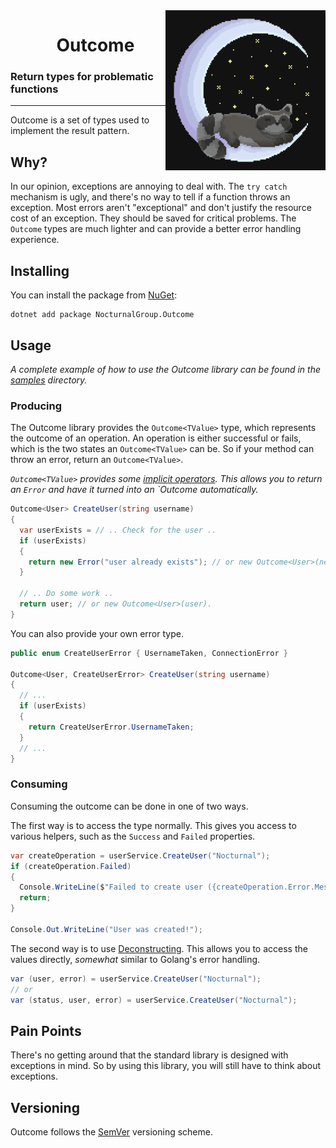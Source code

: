 <img align="right" width="256" height="256" src="Assets/Logo.png">

<div id="user-content-toc">
  <ul align="center" style="list-style: none;">
    <summary>
      <h1>Outcome</h1>
    </summary>
  </ul>
</div>

### Return types for problematic functions

---

Outcome is a set of types used to implement the result pattern.

## Why?

In our opinion, exceptions are annoying to deal with.
The `try catch` mechanism is ugly, and there's no way to tell if a function throws an exception.
Most errors aren't "exceptional" and don't justify the resource cost of an exception.
They should be saved for critical problems.
The `Outcome` types are much lighter and can provide a better error handling experience.

## Installing

You can install the package from [NuGet](https://www.nuget.org/packages/NocturnalGroup.Outcome):

```shell
dotnet add package NocturnalGroup.Outcome
```

## Usage

_A complete example of how to use the Outcome library can be found in the [samples](Samples/Outcome.Samples) directory._

### Producing

The Outcome library provides the `Outcome<TValue>` type, which represents the outcome of an operation.
An operation is either successful or fails, which is the two states an `Outcome<TValue>` can be.
So if your method can throw an error, return an `Outcome<TValue>`.

_`Outcome<TValue>` provides some [implicit operators](https://learn.microsoft.com/en-us/dotnet/csharp/language-reference/operators/user-defined-conversion-operators).
This allows you to return an `Error` and have it turned into an `Outcome<TValue> automatically._

```csharp
Outcome<User> CreateUser(string username)
{
  var userExists = // .. Check for the user ..
  if (userExists)
  {
    return new Error("user already exists"); // or new Outcome<User>(new Error(...)).
  }

  // .. Do some work ..
  return user; // or new Outcome<User>(user).
}
```

You can also provide your own error type.

```csharp
public enum CreateUserError { UsernameTaken, ConnectionError }

Outcome<User, CreateUserError> CreateUser(string username)
{
  // ...
  if (userExists)
  {
    return CreateUserError.UsernameTaken;
  }
  // ...
}
```

### Consuming

Consuming the outcome can be done in one of two ways.

The first way is to access the type normally.
This gives you access to various helpers, such as the `Success` and `Failed` properties.

```csharp
var createOperation = userService.CreateUser("Nocturnal");
if (createOperation.Failed)
{
  Console.WriteLine($"Failed to create user ({createOperation.Error.Message})");
  return;
}

Console.Out.WriteLine("User was created!");
```

The second way is to use [Deconstructing](https://learn.microsoft.com/en-us/dotnet/csharp/fundamentals/functional/deconstruct).
This allows you to access the values directly, _somewhat_ similar to Golang's error handling.

```csharp
var (user, error) = userService.CreateUser("Nocturnal");
// or
var (status, user, error) = userService.CreateUser("Nocturnal");
```

## Pain Points

There's no getting around that the standard library is designed with exceptions in mind.
So by using this library, you will still have to think about exceptions.

## Versioning

Outcome follows the [SemVer](https://semver.org/) versioning scheme.
